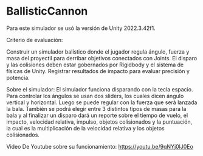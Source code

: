 # BallisticCannon

Para este simulador se usó la versión de Unity 2022.3.42f1.

Criterio de evaluación:

Construir un simulador balístico donde el jugador regula ángulo, fuerza y masa del proyectil para derribar objetivos conectados con Joints. El disparo y las colisiones deben estar gobernados por Rigidbody y el sistema de físicas de Unity. Registrar resultados de impacto para evaluar precisión y potencia.

Sobre el simulador:
El simulador funciona disparando con la tecla espacio. Para controlar los ángulos se usan dos sliders, los cuales dicen ángulo vertical y horizontal. Luego se puede regular con la fuerza que será lanzada la bala. También se podrá elegir entre 3 distintos tipos de masas para la bala y al finalizar un disparo dará un reporte sobre el tiempo de vuelo, el impacto, velocidad relativa, impulso, objetos colisionados y la puntuación, la cual es la multiplicación de la velocidad relativa y los objetos colisionados.

Video De Youtube sobre su funcionamiento:
     https://youtu.be/9qNYj0lJ0Eo
